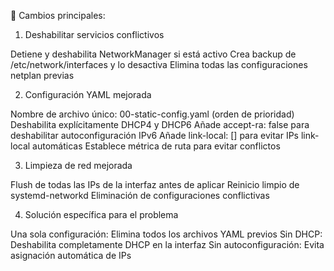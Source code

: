 🔧 Cambios principales:
1. Deshabilitar servicios conflictivos

Detiene y deshabilita NetworkManager si está activo
Crea backup de /etc/network/interfaces y lo desactiva
Elimina todas las configuraciones netplan previas

2. Configuración YAML mejorada

Nombre de archivo único: 00-static-config.yaml (orden de prioridad)
Deshabilita explícitamente DHCP4 y DHCP6
Añade accept-ra: false para deshabilitar autoconfiguración IPv6
Añade link-local: [] para evitar IPs link-local automáticas
Establece métrica de ruta para evitar conflictos

3. Limpieza de red mejorada

Flush de todas las IPs de la interfaz antes de aplicar
Reinicio limpio de systemd-networkd
Eliminación de configuraciones conflictivas

4. Solución específica para el problema

Una sola configuración: Elimina todos los archivos YAML previos
Sin DHCP: Deshabilita completamente DHCP en la interfaz
Sin autoconfiguración: Evita asignación automática de IPs
